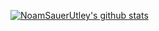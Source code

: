 [![NoamSauerUtley's github stats](https://github-readme-stats.vercel.app/api?username=noamsauerutley&theme=merko&hide=issues)](https://github.com/anuraghazra/github-readme-stats)
